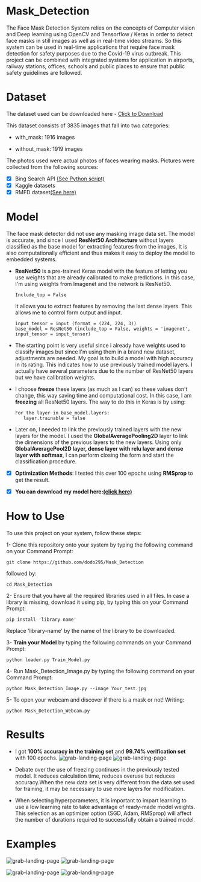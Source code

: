 # Mask_Detection
The Face Mask Detection System relies on the concepts of Computer vision and Deep learning using 
OpenCV and Tensorflow / Keras in order to detect face masks in still images as well as in real-time
video streams. So this system can be used in real-time applications that require face mask detection 
for safety purposes due to the Covid-19 virus outbreak. This project can be combined with integrated
systems for application in airports, railway stations, offices, schools and public places to ensure
that public safety guidelines are followed.

# Dataset
The dataset used can be downloaded here - [Click to Download ](https://drive.google.com/file/d/1NxxBwcPipK28TwKlpVKZSRXkvO-Twi_V/view?usp=sharing)

This dataset consists of 3835 images that fall into two categories:

  - with_mask: 1916 images
   
  - without_mask: 1919 images

The photos used were actual photos of faces wearing masks. Pictures were collected from the following sources:

  - [x] Bing Search API [(See Python script)](https://github.com/chandrikadeb7/Face-Mask-Detection/blob/master/search.py)
  - [x] Kaggle datasets
  - [x] RMFD dataset[(See here)](https://github.com/X-zhangyang/Real-World-Masked-Face-Dataset)

# Model 
The face mask detector did not use any masking image data set. The model is accurate, and since I used
**ResNet50 Architecture** without layers classified as the base model for extracting features from the images,
It is also computationally efficient and thus makes it easy to deploy the model to embedded systems.

- **ResNet50** is a pre-trained Keras model with the feature of letting you use weights that are already
    calibrated to make predictions. In this case, I'm using weights from Imagenet and the network is ResNet50.
      
      Include_top = False 
      
    It allows you to extract features by removing the last dense layers. This allows me to control form output and input.
   
      input_tensor = input (format = (224, 224, 3))
      base_model = ResNet50 (include_top = False, weights = 'imagenet', input_tensor = input_tensor) 
      
- The starting point is very useful since i already have weights used to classify images but since
  I'm using them in a brand new dataset, adjustments are needed. My goal is to build a model with high accuracy
  in its rating. This indicates how to use previously trained model layers. I actually have several parameters
  due to the number of ResNet50 layers but we have calibration weights.

- I choose **freeze** these layers (as much as I can) so these values don't change, this way saving time and computational cost.
  In this case, I am **freezing** all ResNet50 layers. The way to do this in Keras is by using:
  
      For the layer in base_model.layers:
         layer.trainable = false   
         
- Later on, I needed to link the previously trained layers with the new layers for the model.
  I used the **GlobalAveragePooling2D** layer to link the dimensions of the previous layers to the new layers.
  Using only **GlobalAveragePool2D layer, dense layer with relu layer and dense layer with softmax**,
  I can perform closing the form and start the classification procedure.
  
- [x] **Optimization Methods**: I tested this over 100 epochs using **RMSprop** to get the result.

- [x] **You can download my model here:[(click here)](https://drive.google.com/file/d/1VdBF9ZC6WGJ6dfSiH3rOEMzDFhaMf4pb/view?usp=sharing)**


# How to Use
To use this project on your system, follow these steps:

1- Clone this repository onto your system by typing the following command on your Command Prompt:

    git clone https://github.com/dodo295/Mask_Detection

followed by:

    cd Mask_Detection
    
 2- Ensure that you have all the required libraries used in all files.
   In case a library is missing, download it using pip, by typing this on your Command Prompt:
      
    pip install 'library name'

Replace 'library-name' by the name of the library to be downloaded.
    
3- **Train your Model** by typing the following commands on your Command Prompt:
      
    python loader.py Train_Model.py
    
4- Run Mask_Detection_Image.py by typing the following command on your Command Prompt:
    
    python Mask_Detection_Image.py --image Your_test.jpg
    
5- To open your webcam and discover if there is a mask or not! Writing:

    python Mask_Detection_Webcam.py 
   
# Results
- I got **100% accuracy in the training set** and **99.74% verification set** with 100 epochs.
![grab-landing-page](https://github.com/dodo295/Mask_Detection/blob/main/train_Acc.png)
![grab-landing-page](https://github.com/dodo295/Mask_Detection/blob/main/train_loss.png)

- Debate over the use of freezing continues in the previously tested model.
It reduces calculation time, reduces overuse but reduces accuracy.When the new data set is very
different from the data set used for training, it may be necessary to use more layers for modification.


- When selecting hyperparameters, it is important to impart learning to use a low learning rate to take
advantage of ready-made model weights. This selection as an optimizer option (SGD, Adam, RMSprop)
will affect the number of durations required to successfully obtain a trained model.

# Examples
![grab-landing-page](https://github.com/dodo295/Mask_Detection/blob/main/Output1.png)
![grab-landing-page](https://github.com/dodo295/Mask_Detection/blob/main/Output2.png)

![grab-landing-page](https://github.com/dodo295/Mask_Detection/blob/main/Output3.png)
![grab-landing-page](https://github.com/dodo295/Mask_Detection/blob/main/Output4.png)

